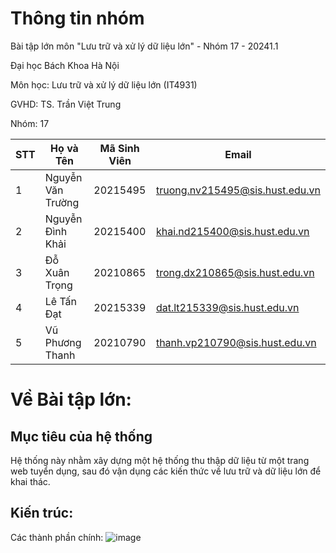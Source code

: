 # Thông tin nhóm
Bài tập lớn môn "Lưu trữ và xử lý dữ liệu lớn" - Nhóm 17 - 20241.1

Đại học Bách Khoa Hà Nội

Môn học: Lưu trữ và xử lý dữ liệu lớn (IT4931)

GVHD: TS. Trần Việt Trung

Nhóm: 17

| STT | Họ và Tên           | Mã Sinh Viên | Email                             |
|-----|---------------------|--------------|-----------------------------------|
| 1   | Nguyễn Văn Trường    | 20215495     | truong.nv215495@sis.hust.edu.vn   |
| 2   | Nguyễn Đình Khải     | 20215400     | khai.nd215400@sis.hust.edu.vn     |
| 3   | Đỗ Xuân Trọng        | 20210865     | trong.dx210865@sis.hust.edu.vn    |
| 4   | Lê Tấn Đạt           | 20215339     | dat.lt215339@sis.hust.edu.vn      |
| 5   | Vũ Phương Thanh      | 20210790     | thanh.vp210790@sis.hust.edu.vn    |

# Về Bài tập lớn: 
## Mục tiêu của hệ thống
Hệ thống này nhằm xây dựng một hệ thống thu thập dữ liệu từ một trang web tuyển dụng, sau đó vận dụng các kiến thức về lưu trữ và dữ liệu lớn để khai thác.

## Kiến trúc:
Các thành phần chính:
![image](https://github.com/user-attachments/assets/15e59502-81c8-4634-8e93-951907bd2992)



